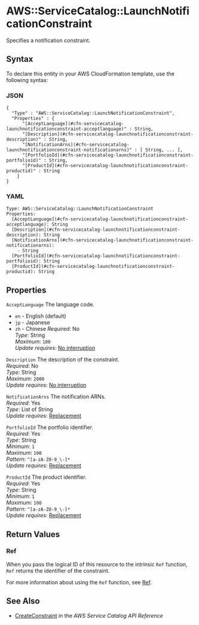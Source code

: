 # AWS::ServiceCatalog::LaunchNotificationConstraint<a name="aws-resource-servicecatalog-launchnotificationconstraint"></a>

Specifies a notification constraint\.

## Syntax<a name="aws-resource-servicecatalog-launchnotificationconstraint-syntax"></a>

To declare this entity in your AWS CloudFormation template, use the following syntax:

### JSON<a name="aws-resource-servicecatalog-launchnotificationconstraint-syntax.json"></a>

```
{
  "Type" : "AWS::ServiceCatalog::LaunchNotificationConstraint",
  "Properties" : {
      "[AcceptLanguage](#cfn-servicecatalog-launchnotificationconstraint-acceptlanguage)" : String,
      "[Description](#cfn-servicecatalog-launchnotificationconstraint-description)" : String,
      "[NotificationArns](#cfn-servicecatalog-launchnotificationconstraint-notificationarns)" : [ String, ... ],
      "[PortfolioId](#cfn-servicecatalog-launchnotificationconstraint-portfolioid)" : String,
      "[ProductId](#cfn-servicecatalog-launchnotificationconstraint-productid)" : String
    }
}
```

### YAML<a name="aws-resource-servicecatalog-launchnotificationconstraint-syntax.yaml"></a>

```
Type: AWS::ServiceCatalog::LaunchNotificationConstraint
Properties: 
  [AcceptLanguage](#cfn-servicecatalog-launchnotificationconstraint-acceptlanguage): String
  [Description](#cfn-servicecatalog-launchnotificationconstraint-description): String
  [NotificationArns](#cfn-servicecatalog-launchnotificationconstraint-notificationarns): 
    - String
  [PortfolioId](#cfn-servicecatalog-launchnotificationconstraint-portfolioid): String
  [ProductId](#cfn-servicecatalog-launchnotificationconstraint-productid): String
```

## Properties<a name="aws-resource-servicecatalog-launchnotificationconstraint-properties"></a>

`AcceptLanguage`  <a name="cfn-servicecatalog-launchnotificationconstraint-acceptlanguage"></a>
The language code\.  
+  `en` \- English \(default\)
+  `jp` \- Japanese
+  `zh` \- Chinese
*Required*: No  
*Type*: String  
*Maximum*: `100`  
*Update requires*: [No interruption](https://docs.aws.amazon.com/AWSCloudFormation/latest/UserGuide/using-cfn-updating-stacks-update-behaviors.html#update-no-interrupt)

`Description`  <a name="cfn-servicecatalog-launchnotificationconstraint-description"></a>
The description of the constraint\.  
*Required*: No  
*Type*: String  
*Maximum*: `2000`  
*Update requires*: [No interruption](https://docs.aws.amazon.com/AWSCloudFormation/latest/UserGuide/using-cfn-updating-stacks-update-behaviors.html#update-no-interrupt)

`NotificationArns`  <a name="cfn-servicecatalog-launchnotificationconstraint-notificationarns"></a>
The notification ARNs\.  
*Required*: Yes  
*Type*: List of String  
*Update requires*: [Replacement](https://docs.aws.amazon.com/AWSCloudFormation/latest/UserGuide/using-cfn-updating-stacks-update-behaviors.html#update-replacement)

`PortfolioId`  <a name="cfn-servicecatalog-launchnotificationconstraint-portfolioid"></a>
The portfolio identifier\.  
*Required*: Yes  
*Type*: String  
*Minimum*: `1`  
*Maximum*: `100`  
*Pattern*: `^[a-zA-Z0-9_\-]*`  
*Update requires*: [Replacement](https://docs.aws.amazon.com/AWSCloudFormation/latest/UserGuide/using-cfn-updating-stacks-update-behaviors.html#update-replacement)

`ProductId`  <a name="cfn-servicecatalog-launchnotificationconstraint-productid"></a>
The product identifier\.  
*Required*: Yes  
*Type*: String  
*Minimum*: `1`  
*Maximum*: `100`  
*Pattern*: `^[a-zA-Z0-9_\-]*`  
*Update requires*: [Replacement](https://docs.aws.amazon.com/AWSCloudFormation/latest/UserGuide/using-cfn-updating-stacks-update-behaviors.html#update-replacement)

## Return Values<a name="aws-resource-servicecatalog-launchnotificationconstraint-return-values"></a>

### Ref<a name="aws-resource-servicecatalog-launchnotificationconstraint-return-values-ref"></a>

When you pass the logical ID of this resource to the intrinsic `Ref` function, `Ref` returns the identifier of the constraint\.

For more information about using the `Ref` function, see [Ref](https://docs.aws.amazon.com/AWSCloudFormation/latest/UserGuide/intrinsic-function-reference-ref.html)\.

## See Also<a name="aws-resource-servicecatalog-launchnotificationconstraint--seealso"></a>
+ [CreateConstraint](https://docs.aws.amazon.com/servicecatalog/latest/dg/API_CreateConstraint.html) in the *AWS Service Catalog API Reference*